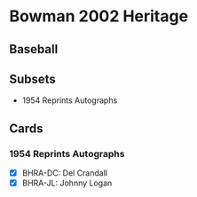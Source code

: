 # Bowman 2002 Heritage
## Baseball

## Subsets

- 1954 Reprints Autographs

## Cards

### 1954 Reprints Autographs
- [x] BHRA-DC: Del Crandall<br>
- [x] BHRA-JL: Johnny Logan<br>

